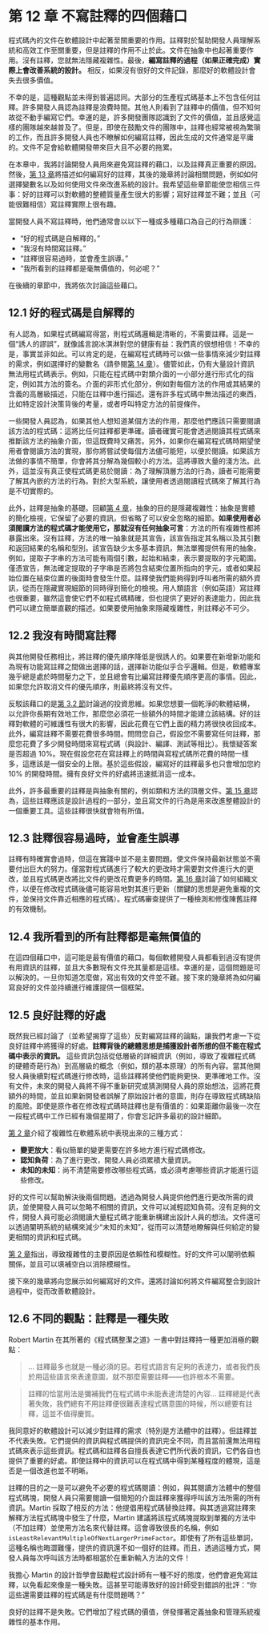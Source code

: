 # 第 12 章 不寫註釋的四個藉口

程式碼內的文件在軟體設計中起著至關重要的作用。註釋對於幫助開發人員理解系統和高效工作至關重要，但是註釋的作用不止於此。文件在抽象中也起著重要作用。沒有註釋，您就無法隱藏複雜性。最後，**編寫註釋的過程（如果正確完成）實際上會改善系統的設計。** 相反，如果沒有很好的文件記錄，那麼好的軟體設計會失去很多價值。

不幸的是，這種觀點並未得到普遍認同。大部分的生產程式碼基本上不包含任何註釋。許多開發人員認為註釋是浪費時間。其他人則看到了註釋中的價值，但不知何故從不動手編寫它們。幸運的是，許多開發團隊認識到了文件的價值，並且感覺這樣的團隊越來越普及了。但是，即使在鼓勵文件的團隊中，註釋也經常被視為繁瑣的工作，而且許多開發人員也不瞭解如何編寫註釋，因此生成的文件通常是平庸的。文件不足會給軟體開發帶來巨大且不必要的拖累。

在本章中，我將討論開發人員用來避免寫註釋的藉口，以及註釋真正重要的原因。然後，[第 13 章](ch13.md)將描述如何編寫好的註釋，其後的幾章將討論相關問題，例如如何選擇變數名以及如何使用文件來改進系統的設計。我希望這些章節能使您相信三件事：好的註釋可以對軟體的整體質量產生很大的影響；寫好註釋並不難；並且（可能很難相信）寫註釋實際上很有趣。

當開發人員不寫註釋時，他們通常會以以下一種或多種藉口為自己的行為辯護：

- “好的程式碼是自解釋的。”
- “我沒有時間寫註釋。”
- “註釋很容易過時，並會產生誤導。”
- “我所看到的註釋都是毫無價值的，何必呢？”

在後續的章節中，我將依次討論這些藉口。

## 12.1 好的程式碼是自解釋的

有人認為，如果程式碼編寫得當，則程式碼邏輯是清晰的，不需要註釋。這是一個“誘人的謬誤”，就像謠言說冰淇淋對您的健康有益：我們真的很想相信！不幸的是，事實並非如此。可以肯定的是，在編寫程式碼時可以做一些事情來減少對註釋的需求，例如選擇好的變數名（請參閱[第 14 章](ch14.md)）。儘管如此，仍有大量設計資訊無法用程式碼表示。例如，只能在程式碼中對類介面的一小部分進行形式化的指定，例如其方法的簽名。介面的非形式化部分，例如對每個方法的作用或其結果的含義的高層級描述，只能在註釋中進行描述。還有許多程式碼中無法描述的東西，比如特定設計決策背後的考量，或者呼叫特定方法的前提條件。

一些開發人員認為，如果其他人想知道某個方法的作用，那麼他們應該只需要閱讀該方法的程式碼：這將比任何註釋都更準確。讀者確實可能會透過閱讀其程式碼來推斷該方法的抽象介面，但這既費時又痛苦。另外，如果你在編寫程式碼時期望使用者會閱讀方法的實現，那你將嘗試使每個方法儘可能短，以便於閱讀。如果該方法做的事情不簡單，你會將其分解為幾個較小的方法。這將導致大量的淺方法。此外，這並沒有真正使程式碼更易於閱讀：為了理解頂層方法的行為，讀者可能需要了解其內嵌的方法的行為。對於大型系統，讓使用者透過閱讀程式碼來了解其行為是不切實際的。

此外，註釋是抽象的基礎。回顧[第 4 章](ch04.md)，抽象的目的是隱藏複雜性：抽象是實體的簡化檢視，它保留了必要的資訊，但省略了可以安全忽略的細節。**如果使用者必須閱讀方法的程式碼才能使用它，那就沒有任何抽象可言**：方法的所有複雜性都將暴露出來。沒有註釋，方法的唯一抽象就是其宣告，該宣告指定其名稱以及其引數和返回結果的名稱和型別。該宣告缺少太多基本資訊，無法單獨提供有用的抽象。例如，提取子字串的方法可能有兩個引數，起始和結束，表示要提取的字元範圍。僅憑宣告，無法確定提取的子字串是否將包含結束位置所指向的字元，或者如果起始位置在結束位置的後面時會發生什麼。註釋使我們能夠得到呼叫者所需的額外資訊，從而在隱藏實現細節的同時得到簡化的檢視。用人類語言（例如英語）寫註釋也很重要，雖然這會使它們不如程式碼精確，但也提供了更好的表達能力，因此我們可以建立簡單直觀的描述。如果要使用抽象來隱藏複雜性，則註釋必不可少。

## 12.2 我沒有時間寫註釋

與其他開發任務相比，將註釋的優先順序降低是很誘人的。如果要在新增新功能和為現有功能寫註釋之間做出選擇的話，選擇新功能似乎合乎邏輯。但是，軟體專案幾乎總是處於時間壓力之下，並且總會有比編寫註釋優先順序更高的事情。因此，如果您允許取消文件的優先順序，則最終將沒有文件。

反駁該藉口的是[第 3.2 節](ch03.md)討論過的投資思維。如果您想要一個乾淨的軟體結構，以允許你長期有效地工作，那麼您必須花一些額外的時間才能建立該結構。好的註釋對軟體的可維護性有很大的影響，因此花費在它們上面的精力將很快收回成本。此外，編寫註釋不需要花費很多時間。問問您自己，假設您不需要寫任何註釋，那麼您花費了多少開發時間來寫程式碼（與設計、編譯、測試等相比）。我懷疑答案是否超過 10%。現在假設您花在寫註釋上的時間與寫程式碼所花費的時間一樣多，這應該是一個安全的上限。基於這些假設，編寫好的註釋最多也只會增加您約 10% 的開發時間。擁有良好文件的好處將迅速抵消這一成本。

此外，許多最重要的註釋是與抽象有關的，例如類和方法的頂層文件。[第 15 章](ch15.md)認為，這些註釋應該是設計過程的一部分，並且寫文件的行為是用來改進整體設計的一個重要工具。這些註釋很快就會物有所值。

## 12.3 註釋很容易過時，並會產生誤導

註釋有時確實會過時，但這在實踐中並不是主要問題。使文件保持最新狀態並不需要付出巨大的努力。僅當對程式碼進行了較大的更改時才需要對文件進行大的更改，並且程式碼更改將比文件的更改花費更多的時間。[第 16 章](ch16.md)討論了如何組織文件，以便在修改程式碼後儘可能容易地對其進行更新（關鍵的思想是避免重複的文件，並保持文件靠近相應的程式碼）。程式碼審查提供了一種檢測和修復陳舊註釋的有效機制。

## 12.4 我所看到的所有註釋都是毫無價值的

在這四個藉口中，這可能是最有價值的藉口。每個軟體開發人員都看到過沒有提供有用資訊的註釋，並且大多數現有文件充其量都是這樣。幸運的是，這個問題是可以解決的。一旦你知道怎麼做，寫出有效的文件並不難。接下來的幾章將為如何編寫良好的文件並持續進行維護提供一個框架。

## 12.5 良好註釋的好處

既然我已經討論了（並希望揭穿了這些）反對編寫註釋的論點，讓我們考慮一下從良好註釋中將獲得的好處。**註釋背後的總體思想是捕獲設計者所想的但不能在程式碼中表示的資訊。** 這些資訊包括從低層級的詳細資訊（例如，導致了複雜程式碼的硬體奇葩行為）到高層級的概念（例如，類的基本原理）的所有內容。當其他開發人員後續對程式碼進行修改時，這些註釋將使他們能夠更快、更準確地工作。沒有文件，未來的開發人員將不得不重新研究或猜測開發人員的原始想法，這將花費額外的時間，並且如果新開發者誤解了原始設計者的意圖，則存在導致程式碼缺陷的風險。即使是原作者在修改程式碼時註釋也是有價值的：如果距離你最後一次在一段程式碼中工作已經有幾個星期了，你會忘記許多最初的設計細節。

[第 2 章](ch02.md)介紹了複雜性在軟體系統中表現出來的三種方式：

- **變更放大**：看似簡單的變更需要在許多地方進行程式碼修改。
- **認知負荷**：為了進行更改，開發人員必須累積大量資訊。
- **未知的未知**：尚不清楚需要修改哪些程式碼，或必須考慮哪些資訊才能進行這些修改。

好的文件可以幫助解決後兩個問題。透過為開發人員提供他們進行更改所需的資訊，並使開發人員可以忽略不相關的資訊，文件可以減輕認知負荷。沒有足夠的文件，開發人員可能必須閱讀大量程式碼才能重新構建出設計人員的想法。文件還可以透過闡明系統的結構來減少“未知的未知”，從而可以清楚地瞭解與任何給定的變更相關的資訊和程式碼。

[第 2 章](ch02.md)指出，導致複雜性的主要原因是依賴性和模糊性。好的文件可以闡明依賴關係，並且可以填補空白以消除模糊性。

接下來的幾章將向您展示如何編寫好的文件。還將討論如何將文件編寫整合到設計過程中，從而改善軟體設計。

## 12.6 不同的觀點：註釋是一種失敗

Robert Martin 在其所著的《程式碼整潔之道》一書中對註釋持一種更加消極的觀點：

> ... 註釋最多也就是一種必須的惡。若程式語言有足夠的表達力，或者我們長於用這些語言來表達意圖，就不那麼需要註釋——也許根本不需要。

> 註釋的恰當用法是彌補我們在程式碼中未能表達清楚的內容... 註釋總是代表著失敗，我們總有不用註釋便很難表達程式碼意圖的時候，所以總要有註釋，這並不值得慶賀。

我同意好的軟體設計可以減少對註釋的需求（特別是方法體中的註釋）。但註釋並不代表失敗。它們提供的資訊與程式碼提供的資訊完全不同，而且當前還無法用程式碼來表示這些資訊。程式碼和註釋各自擅長表達它們所代表的資訊，它們各自也提供了重要的好處。即使註釋中的資訊可以在程式碼中得到某種程度的體現，這是否是一個改進也並不明晰。

註釋的目的之一是可以避免不必要的程式碼閱讀：例如，與其閱讀方法體中的整個程式碼塊，開發人員只需要閱讀一個簡短的介面註釋來獲得呼叫該方法所需的所有資訊。Martin 採取了相反的方法：他提倡用程式碼替換註釋。與其透過寫註釋來解釋方法程式碼塊中發生了什麼，Martin 建議將該程式碼塊提取到單獨的方法中（不加註釋）並使用方法名來代替註釋。這會導致很長的名稱，例如 `isLeastRelevantMultipleOfNextLargerPrimeFactor`。即使有了所有這些單詞，這種名稱也晦澀難懂，提供的資訊還不如一個好的註釋。而且，透過這種方式，開發人員每次呼叫該方法時都相當於在重新輸入方法的文件！

我擔心 Martin 的設計哲學會鼓勵程式設計師有一種不好的態度，他們會避免寫註釋，以免看起來像是一種失敗。這甚至可能導致好的設計師受到錯誤的批評：“你這些還需要註釋的程式碼是有什麼問題嗎？”

良好的註釋不是失敗。它們增加了程式碼的價值，併發揮著定義抽象和管理系統複雜性的基本作用。
